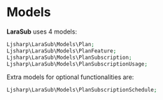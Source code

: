 # Models<a name="models"></a>

**LaraSub** uses 4 models:

```php
Ljsharp\LaraSub\Models\Plan;
Ljsharp\LaraSub\Models\PlanFeature;
Ljsharp\LaraSub\Models\PlanSubscription;
Ljsharp\LaraSub\Models\PlanSubscriptionUsage;
```

Extra models for optional functionalities are:

```php
Ljsharp\LaraSub\Models\PlanSubscriptionSchedule;
```
